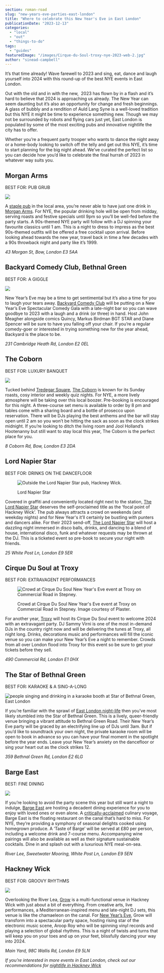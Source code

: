 ```yaml
---
section: roman-road
slug: "new-years-eve-parties-east-london"
title: "Where to celebrate this New Year's Eve in East London"
publicationDate: "2023-12-13"
categories: 
  - "local"
  - "out"
  - "things-to-do"
tags: 
  - "guides"
featuredImage: "/images/Cirque-du-Soul-troxy-nye-2023-web-2.jpg"
author: "sinead-campbell"
---
```


It’s that time already! Wave farewell to 2023 and sing, eat, dance and laugh yourself into 2024 with this round-up of the best NYE events in East London. 

Out with the old and in with the new,  2023 has flown by in a flash and it’s hard to believe that 2024 is approaching us already. The New Year can seem daunting but it’s also an opportunity for change and fresh beginnings. A glass of bubbly and a rendition of Auld Lang Syne is a well-loved tradition but this NYE it might be time to experience something new. Though we may not be surrounded by robots and flying cars just yet, East London is populated by some of the most exciting pubs and innovative nightlife the city has to offer.  

Whether you’re a frequent party trooper who wants to dance the night away or a home-body looking to switch off the telly and get out this NYE, it’s time to start planning for the big night ahead. We’ve curated the perfect list so you can decide how you’d like to celebrate the final hurrah of 2023 in whatever way suits you.

## Morgan Arms

BEST FOR: PUB GRUB

![](/images/the-morgan-arms-NYE-2023-web-3-1024x682.jpg)

A [staple pub](https://romanroadlondon.com/?p=19940) in the local area, you’re never able to have just one drink in [Mo](https://www.morganarmsbow.com/events)[rgan Arms](https://www.morganarmsbow.com/events). For NYE, the popular drinking hole will be open from midday, serving roasts and festive specials until 9pm so you’ll be well-fed before the party starts. A 90s-themed NYE party will follow with a DJ spinning your favourite classics until 1 am. This is a night to dress to impress as the best 90s-themed outfits will be offered a free cocktail upon arrival. Before looking ahead towards the new year, travel back in time a few decades with a 90s throwback night and party like it’s 1999.

_43 Morgan St, Bow, London E3 5AA_

## Backyard Comedy Club, Bethnal Green

BEST FOR: A GIGGLE

![](/images/Backyard-Comedy-Club-nye-2023-web-3-1024x683.jpg)

New Year’s Eve may be a time to get sentimental but it’s also a time for you to laugh your tears away. [Backyard Comedy Club](https://backyardcomedyclub.co.uk/event/new-years-eve-spectacular-comedy-gala-disco-party/) will be putting on a New Year’s Eve Spectacular Comedy Gala with a late-night bar so you can wave goodbye to 2023 with a laugh and a drink (or three) in hand. Host John Meagher alongside comics Quincy, Markus Birdman BGT STAR and Diane Spencer will be sure to have you falling off your chair. If you’re a regular comedy-goer or interested in trying something new for the year ahead, Backyard is the place to be. 

_231 Cambridge Heath Rd, London E2 0EL_

## The Coborn

BEST FOR: LUXURY BANQUET

![](/images/The-Coborn-high-resolution-web-3-1024x683.jpg)

Tucked behind [Tredegar Square](https://romanroadlondon.com/?p=41018), [The Coborn](https://www.thecoborn.co.uk/) is known for its Sunday roasts, cosy interior and weekly quiz nights. For NYE, a more lively atmosphere will be taking over this local boozer. Pre-booking is encouraged for this night. A three-course set menu is available to order by 8 pm and tables come with a sharing board and a bottle of prosecco upon reservation. There will be DJs playing the best anthems and the bar will stay open until 2 am so you won’t be hitting the sack as soon as the clock strikes midnight. If you’re looking to ditch the living room and Jool Holland’s Hootenanny but still want to stay local this year, The Coborn is the perfect place for you. 

_8 Coborn Rd, Bow, London E3 2DA_

## Lord Napier Star

BEST FOR: DRINKS ON THE DANCEFLOOR

<figure>

![Outside the Lord Napier Star pub, Hackney Wick.](/images/Outside-lord-napier-edited-1024x683.jpg)

<figcaption>

Lord Napier Star

</figcaption>

</figure>

Covered in graffiti and conveniently located right next to the station, [The Lord Napier Star](https://romanroadlondon.com/lord-napier-star-voted-best-rooftop-bar/) deserves the self-proclaimed title as the ‘focal point of Hackney Wick’. The pub always attracts a crowd on weekends (and weekday nights) and for New Year's it’ll certainly be bustling with punters and dancers alike. For their 2023 send-off, [The Lord Napier Star](https://lordnapierstar.co.uk/events/the-lord-napier-star-new-years-eve-bash-2/) will host a dazzling night immersed in disco balls, drinks, and dancing to a blend of house, international disco, funk and whatever requests may be thrown at the DJ. This is a ticketed event so pre-book to secure your night with friends.

_25 White Post Ln, London E9 5ER_

## Cirque Du Soul at Troxy

BEST FOR: EXTRAVAGENT PERFORMANCES

<figure>

![Crowd at Cirque Du Soul New Year's Eve event at Troxy on Commercial Road in Stepney.](/images/Cirque-du-Soul-crowd-1024x683.jpg)

<figcaption>

Crowd at Cirque Du Soul New Year's Eve event at Troxy on Commercial Road in Stepney. Image courtesy of Plaster.

</figcaption>

</figure>

For another year, [Troxy](https://troxy.co.uk/event/cirque-du-soul-new-years-eve/) will host its Cirque Du Soul event to welcome 2024 with an extravagant party. DJ Sammy Virni is one of the most in-demand DJs in the country right now and will be delivering the tunes at Troxy, all night long. Drinks, decorations music and performances will fill the iconic venue so you can make your New Year’s Eve a night to remember. Crowds from all over London flood into Troxy for this event so be sure to get your tickets before they sell. 

_490 Commercial Rd, London E1 0HX_

## The Star of Bethnal Green

BEST FOR: KARAOKE & A SING-A-LONG

![people singing and drinking in a karaoke booth at Star of Bethnal Green, East London](/images/star-bethnal-green-competition-1024x683.jpg)

If you’re familiar with the sprawl of [East London night-life](https://bethnalgreenlondon.co.uk/pubs-bethnal-green/) then you’ve most likely stumbled into the Star of Bethnal Green. This is a lively, queer-friendly venue bringing a vibrant attitude to Bethnal Green Road. Their New Year’s Eve party will be graced by an electrifying line up of DJs until 3am. But if you’d like to soundtrack your own night, the private karaoke room will be open to book in advance so you can have your final moment in the spotlight before the year ends. Leave your New Year’s anxiety on the dancefloor or sing your heart out as the clock strikes 12. 

_359 Bethnal Green Rd, London E2 6LG_

## Barge East

BEST: FINE DINING

![](/images/barge-east-nye-2023-web-3-1024x683.jpg)

If you’re looking to avoid the party scene this year but still want a night to indulge, [Barge East](https://www.bargeeast.com/whats-on) are hosting a decadent dining experience for you to enjoy with loved ones or even alone. A [critically-acclaimed](https://romanroadlondon.com/barge-east-tasting-menu-restaurant-review-hackney-wick/) culinary voyage, Barge East is the floating restaurant on the canal that’s hard to miss. For NYE, they’re providing a symphony of seasonal delights cooked using homegrown produce. A ‘Taste of Barge’ will be served at £80 per person, including a welcome drink and 7-course menu. Accompanying wine pairings will also be available as well as their signature sustainable cocktails. Dine in and splash out with a luxurious NYE meal-on-sea.

_River Lee, Sweetwater Mooring, White Post Ln, London E9 5EN_

## Hackney Wick

BEST FOR: GROOVY RHYTHMS

![](/images/NYE-hackney-wick-grow-2023-web-2-1024x682.jpg)

Overlooking the River Lea, [Grow](https://romanroadlondon.com/?p=41271) is a multi-functional venue in Hackney Wick with just about a bit of everything. From creative arts, live performances, a Mediterranean-inspired menu and late-night DJ sets, this venue is like the chamaeleon on the canal. For [New Year’s Eve](https://www.growhackney.co.uk/grow-hackneyblog/aroop-roy-happ-hour-nye), Grow will transform into a spectacular party space, hosting rising star of the electronic music scene, Aroop Roy who will be spinning vinyl records and playing a selection of global rhythms. This is a night of twists and turns that will keep you on your toes and up on your feet, blissfully dancing your way into 2024. 

_Main Yard, 98C Wallis Rd, London E9 5LN_

_If you’re interested in more events in East London, check out our recommendations for_ [_nightlife in Hackney Wick_](https://romanroadlondon.com/?p=26844)



